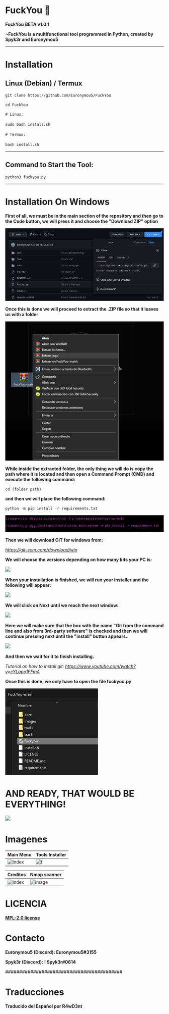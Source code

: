 # FuckYou 🖕
**FuckYou** **BETA v1.0.1**

**~FuckYou is a multifunctional tool programmed in Python, created by Spyk3r and Euronymou5**

-------------

# Installation

## Linux (Debian) / Termux

```
git clone https://github.com/Euronymou5/FuckYou
```
```
cd FuckYou
```
```
# Linux:

sudo bash install.sh

# Termux:

bash install.sh
```
--------

## Command to Start the Tool:
```
python3 fuckyou.py
```

--------------
# Installation On Windows

**First of all, we must be in the main section of the repository and then go to the Code button, we will press it and choose the "Download ZIP" option**

![image.png](https://github.com/Euronymou5/FuckYou/blob/main/images/Inicio.PNG)

**Once this is done we will proceed to extract the .ZIP file so that it leaves us with a folder**

![image.png](https://github.com/Euronymou5/FuckYou/blob/main/images/Extraer.PNG)

**While inside the extracted folder, the only thing we will do is copy the path where it is located and then open a Command Prompt (CMD) and execute the following command:**
```
cd (folder path)
```
**and then we will place the following command:** 
```
python -m pip install -r requirements.txt
```

![image.png](https://github.com/Euronymou5/FuckYou/blob/main/images/requirements.PNG)

**Then we will download GIT for windows from:**

*https://git-scm.com/download/win*

**We will choose the versions depending on how many bits your PC is:**

<img src="https://media.discordapp.net/attachments/995599976463859713/1071719855994183761/image.png?width=191&height=69">

**When your installation is finished, we will run your installer and the following will appear:**

<img src="https://media.discordapp.net/attachments/995599976463859713/1071723284271480863/image.png?width=443&height=350">

**We will click on Next until we reach the next window:**

<img src="https://media.discordapp.net/attachments/995599976463859713/1071723648848777236/image.png?width=443&height=348">

**Here we will make sure that the box with the name "Git from the command line and also from 3rd-party software" is checked and then we will continue pressing next until the "install" button appears.:**

<img src="https://media.discordapp.net/attachments/995599976463859713/1071725028695097415/image.png?width=445&height=348">

**And then we wait for it to finish installing.**

*Tutorial on how to install git: https://www.youtube.com/watch?v=cYLapo1FFmA*

**Once this is done, we only have to open the file fuckyou.py**

![image.png](https://github.com/Euronymou5/FuckYou/blob/main/images/fuckyoupy.PNG)

# AND READY, THAT WOULD BE EVERYTHING!
<img src="https://media.discordapp.net/attachments/995599976463859713/1074434907901800508/image.png?width=758&height=431">


# Imagenes

| Main Menu | Tools Installer |
| -------------- | ----------------|
|![Index](https://media.discordapp.net/attachments/995599976463859713/1074434907901800508/image.png?width=758&height=431)|![f](https://media.discordapp.net/attachments/995599976463859713/1074257408270016512/image.png?width=707&height=389)


| Creditos | Nmap scanner |
| -------------- | ----------------|
|![Index](https://media.discordapp.net/attachments/995599976463859713/1074435151012040844/image.png?width=706&height=396)|![image](https://user-images.githubusercontent.com/85043356/218302797-07701f8a-3e22-442a-917f-77be0881e8e7.png)


# LICENCIA

**[MPL-2.0 license](https://github.com/Euronymou5/FuckYou/blob/main/LICENSE)**


# Contacto

**Euronymou5 (Discord): Euronymou5#3155**

**Spyk3r (Discord): ! Spyk3r#0614**

##########################################

# Traducciones

**Traducido del Español por R4wD3nt**
